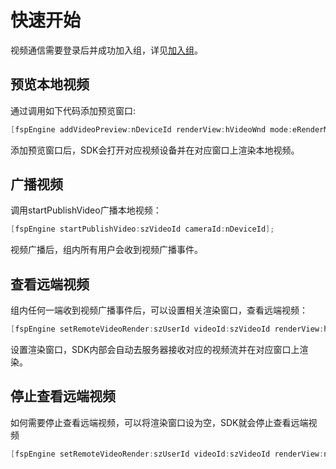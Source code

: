 # 快速开始

视频通信需要登录后并成功加入组，详见[加入组](../platform/prepare_mac.md)。

## 预览本地视频

通过调用如下代码添加预览窗口:

```objectivec
[fspEngine addVideoPreview:nDeviceId renderView:hVideoWnd mode:eRenderMode];
```

添加预览窗口后，SDK会打开对应视频设备并在对应窗口上渲染本地视频。

## 广播视频

调用startPublishVideo广播本地视频：

```objectivec
[fspEngine startPublishVideo:szVideoId cameraId:nDeviceId];
```

视频广播后，组内所有用户会收到视频广播事件。

## 查看远端视频

组内任何一端收到视频广播事件后，可以设置相关渲染窗口，查看远端视频：

```objectivec
[fspEngine setRemoteVideoRender:szUserId videoId:szVideoId renderView:hVideoWnd mode:eRenderMode];
```

设置渲染窗口，SDK内部会自动去服务器接收对应的视频流并在对应窗口上渲染。

## 停止查看远端视频

如何需要停止查看远端视频，可以将渲染窗口设为空，SDK就会停止查看远端视频

```objectivec
[fspEngine setRemoteVideoRender:szUserId videoId:szVideoId renderView:nil mode:eRenderMode];
```
